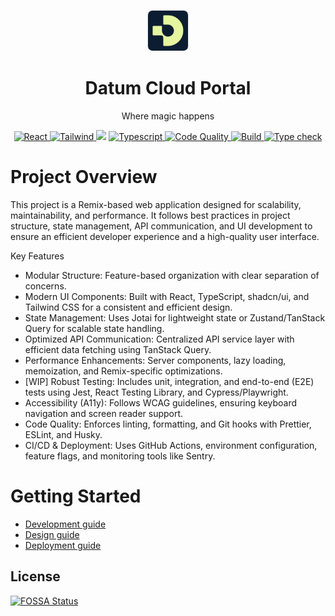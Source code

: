 <p align="center">
  <img
    width="64px"
    src="docs/assets/logo.png"
    style="border: 1px solid #e5e7eb; border-radius: 0.5rem;"
  />
  
  <h1 align="center">Datum Cloud Portal</h1>
  
  <p align="center">
    Where magic happens
  </p>
</p>

<p align="center">
    <a href="#">
        <img alt="React" src="https://img.shields.io/badge/react-%2320232a.svg?style=for-the-badge&logo=react&logoColor=%2361DAFB" />
    </a>
    <a href="#">
        <img alt="Tailwind" src="https://img.shields.io/badge/tailwindcss-%2338B2AC.svg?style=for-the-badge&logo=tailwind-css&logoColor=white" />
    </a>
<a href="https://app.fossa.com/projects/git%2Bgithub.com%2Fdatum-cloud%2Fcloud-portal?ref=badge_shield" alt="FOSSA Status"><img src="https://app.fossa.com/api/projects/git%2Bgithub.com%2Fdatum-cloud%2Fcloud-portal.svg?type=shield"/></a>
    <a href="#">
        <img alt="Typescript" src="https://img.shields.io/badge/typescript-%23007ACC.svg?style=for-the-badge&logo=typescript&logoColor=white" />
    </a>
    <a href="#">
        <img alt="Code Quality" src="https://github.com/datum-cloud/cloud-portal/actions/workflows/code-quality.yml/badge.svg" />
    </a>
    <a href="#">
        <img alt="Build" src="https://github.com/datum-cloud/cloud-portal/actions/workflows/publish.yaml/badge.svg" />
    </a>
    <a href="#">
        <img alt="Type check" src="https://github.com/datum-cloud/cloud-portal/actions/workflows/typecheck.yml/badge.svg" />
    </a>
</p>

# Project Overview

This project is a Remix-based web application designed for scalability, maintainability, and performance. It follows best practices in project structure, state management, API communication, and UI development to ensure an efficient developer experience and a high-quality user interface.

Key Features

- Modular Structure: Feature-based organization with clear separation of concerns.
- Modern UI Components: Built with React, TypeScript, shadcn/ui, and Tailwind CSS for a consistent and efficient design.
- State Management: Uses Jotai for lightweight state or Zustand/TanStack Query for scalable state handling.
- Optimized API Communication: Centralized API service layer with efficient data fetching using TanStack Query.
- Performance Enhancements: Server components, lazy loading, memoization, and Remix-specific optimizations.
- [WIP] Robust Testing: Includes unit, integration, and end-to-end (E2E) tests using Jest, React Testing Library, and Cypress/Playwright.
- Accessibility (A11y): Follows WCAG guidelines, ensuring keyboard navigation and screen reader support.
- Code Quality: Enforces linting, formatting, and Git hooks with Prettier, ESLint, and Husky.
- CI/CD & Deployment: Uses GitHub Actions, environment configuration, feature flags, and monitoring tools like Sentry.

# Getting Started

- [Development guide](docs/development.md)
- [Design guide](docs/design.md)
- [Deployment guide](docs//deployment.md)

## License

[![FOSSA Status](https://app.fossa.com/api/projects/git%2Bgithub.com%2Fdatum-cloud%2Fcloud-portal.svg?type=large)](https://app.fossa.com/projects/git%2Bgithub.com%2Fdatum-cloud%2Fcloud-portal?ref=badge_large)
